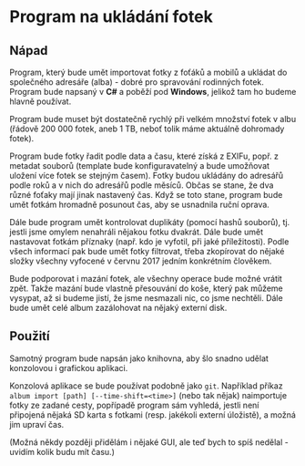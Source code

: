 # Program na ukládání fotek

## Nápad
Program, který bude umět importovat fotky z foťáků a mobilů a ukládat do společného adresáře (alba) - dobré pro spravování rodinných fotek.
Program bude napsaný v **C#** a poběží pod **Windows**, jelikož tam ho budeme hlavně používat.

Program bude muset být dostatečně rychlý při velkém množství fotek v albu (řádově 200 000 fotek, aneb 1 TB, neboť tolik máme aktuálně dohromady fotek).

Program bude fotky řadit podle data a času, které získá z EXIFu, popř. z metadat souborů (template bude konfiguravatelný a bude umožňovat uložení více fotek se stejným časem). Fotky budou ukládány do adresářů podle roků a v nich do adresářů podle měsíců. Občas se stane, že dva různé foťaky mají jinak nastavený čas. Když se toto stane, program bude umět fotkám hromadně posunout čas, aby se usnadnila ruční oprava.

Dále bude program umět kontrolovat duplikáty (pomocí hashů souborů), tj. jestli jsme omylem nenahráli nějakou fotku dvakrát. Dále bude umět nastavovat fotkám příznaky (např. kdo je vyfotil, při jaké příležitosti). Podle všech informací pak bude umět fotky filtrovat, třeba zkopírovat do nějaké složky všechny vyfocené v červnu 2017 jedním konkrétním člověkem.

Bude podporovat i mazání fotek, ale všechny operace bude možné vrátit zpět. Takže mazání bude vlastně přesouvání do koše, který pak můžeme vysypat, až si budeme jistí, že jsme nesmazali nic, co jsme nechtěli. Dále bude umět celé album zazálohovat na nějaký externí disk.

## Použití
Samotný program bude napsán jako knihovna, aby šlo snadno udělat konzolovou i grafickou aplikaci.

Konzolová aplikace se bude používat podobně jako `git`. Například příkaz `album import [path] [--time-shift=<time>]` (nebo tak nějak) naimportuje fotky ze zadané cesty, popřípadě program sám vyhledá, jestli není připojená nějaká SD karta s fotkami (resp. jakékoli externí úložistě), a možná jim upraví čas.

(Možná někdy později přidělám i nějaké GUI, ale teď bych to spíš nedělal - uvidím kolik budu mít času.)
